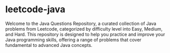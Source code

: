 # leetcode-java
Welcome to the Java Questions Repository, a curated collection of Java problems from Leetcode, categorized by difficulty level into Easy, Medium, and Hard. This repository is designed to help you practice and improve your Java programming skills, offering a range of problems that cover fundamental to advanced Java concepts.

